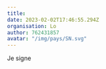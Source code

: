 ```yaml
---
title: 
date: 2023-02-02T17:46:55.294Z
organisation: Lo
author: 762431857
avatar: "/img/pays/SN.svg"
---
```


Je signe 